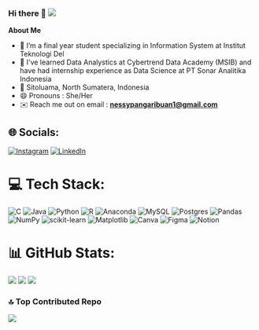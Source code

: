 ### Hi there 👋   [![](https://visitcount.itsvg.in/api?id=NessyPangaribuan&icon=0&color=0)](https://visitcount.itsvg.in)

**About Me**

- 🔭 I’m a final year student specializing in Information System at Institut Teknologi Del
- 🌱 I've learned Data Analystics at Cybertrend Data Academy (MSIB) and have had internship experience as Data Science at PT Sonar Analitika Indonesia 
- 📍 Sitoluama, North Sumatera, Indonesia
- 😄 Pronouns : She/Her
- ✉️ Reach me out on email : **nessypangaribuan1@gmail.com**

## 🌐 Socials:
[![Instagram](https://img.shields.io/badge/Instagram-%23E4405F.svg?logo=Instagram&logoColor=white)](https://instagram.com/nessypangaribuan_) [![LinkedIn](https://img.shields.io/badge/LinkedIn-%230077B5.svg?logo=linkedin&logoColor=white)](https://linkedin.com/in/https://www.linkedin.com/in/nessypangaribuan/) 

# 💻 Tech Stack:
![C](https://img.shields.io/badge/c-%2300599C.svg?style=for-the-badge&logo=c&logoColor=white) ![Java](https://img.shields.io/badge/java-%23ED8B00.svg?style=for-the-badge&logo=openjdk&logoColor=white) ![Python](https://img.shields.io/badge/python-3670A0?style=for-the-badge&logo=python&logoColor=ffdd54) ![R](https://img.shields.io/badge/r-%23276DC3.svg?style=for-the-badge&logo=r&logoColor=white) ![Anaconda](https://img.shields.io/badge/Anaconda-%2344A833.svg?style=for-the-badge&logo=anaconda&logoColor=white) ![MySQL](https://img.shields.io/badge/mysql-%2300000f.svg?style=for-the-badge&logo=mysql&logoColor=white) ![Postgres](https://img.shields.io/badge/postgres-%23316192.svg?style=for-the-badge&logo=postgresql&logoColor=white) ![Pandas](https://img.shields.io/badge/pandas-%23150458.svg?style=for-the-badge&logo=pandas&logoColor=white) ![NumPy](https://img.shields.io/badge/numpy-%23013243.svg?style=for-the-badge&logo=numpy&logoColor=white) ![scikit-learn](https://img.shields.io/badge/scikit--learn-%23F7931E.svg?style=for-the-badge&logo=scikit-learn&logoColor=white) ![Matplotlib](https://img.shields.io/badge/Matplotlib-%23ffffff.svg?style=for-the-badge&logo=Matplotlib&logoColor=black) ![Canva](https://img.shields.io/badge/Canva-%2300C4CC.svg?style=for-the-badge&logo=Canva&logoColor=white) ![Figma](https://img.shields.io/badge/figma-%23F24E1E.svg?style=for-the-badge&logo=figma&logoColor=white) ![Notion](https://img.shields.io/badge/Notion-%23000000.svg?style=for-the-badge&logo=notion&logoColor=white)

# 📊 GitHub Stats:
![](https://github-readme-stats.vercel.app/api?username=NessyPangaribuan&theme=dark&hide_border=false&include_all_commits=true&count_private=false)
![](https://github-readme-streak-stats.herokuapp.com/?user=NessyPangaribuan&theme=dark&hide_border=false)
![](https://github-readme-stats.vercel.app/api/top-langs/?username=NessyPangaribuan&theme=dark&hide_border=false&include_all_commits=true&count_private=false&layout=compact)

### 🔝 Top Contributed Repo
![](https://github-contributor-stats.vercel.app/api?username=NessyPangaribuan&limit=5&theme=dark&combine_all_yearly_contributions=true)

<!-- Proudly created with GPRM ( https://gprm.itsvg.in ) -->
